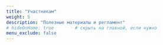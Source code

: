 ```yaml
---
title: "Участникам"
weight: 5
description: "Полезные материалы и регламент"
# hideOnHome: true        # скрыть на главной, если нужно
menu_exclude: false      
---
```

